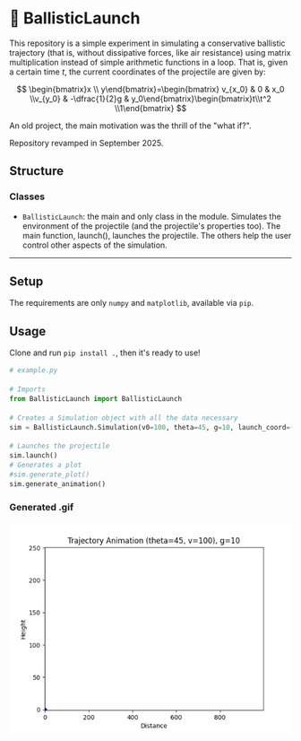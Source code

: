 # 🚀 BallisticLaunch

This repository is a simple experiment in simulating a conservative ballistic trajectory (that is, without dissipative forces, like air resistance) using matrix multiplication instead of simple arithmetic functions in a loop. 
That is, given a certain time $t$, the current coordinates of the projectile are given by:

$$ \begin{bmatrix}x \\ y\end{bmatrix}=\begin{bmatrix} v_{x_0} & 0 & x_0 \\v_{y_0} & -\dfrac{1}{2}g & y_0\end{bmatrix}\begin{bmatrix}t\\t^2 \\1\end{bmatrix} $$

An old project, the main motivation was the thrill of the "what if?".

Repository revamped in September 2025.

## Structure

### Classes

- ``BallisticLaunch``: the main and only class in the module. Simulates the environment of the projectile (and the projectile's properties too). The main function, launch(), launches the projectile. The others help the user control other aspects of the simulation.

---

## Setup

The requirements are only ``numpy`` and ``matplotlib``, available via ``pip``.

## Usage
 
Clone and run ``pip install .``, then it's ready to use!

```py
# example.py

# Imports
from BallisticLaunch import BallisticLaunch

# Creates a Simulation object with all the data necessary 
sim = BallisticLaunch.Simulation(v0=100, theta=45, g=10, launch_coord=(0, 0), step=0.1)

# Launches the projectile 
sim.launch()
# Generates a plot
#sim.generate_plot()
sim.generate_animation()
```

### Generated .gif

![](/examples/example_anim.gif)